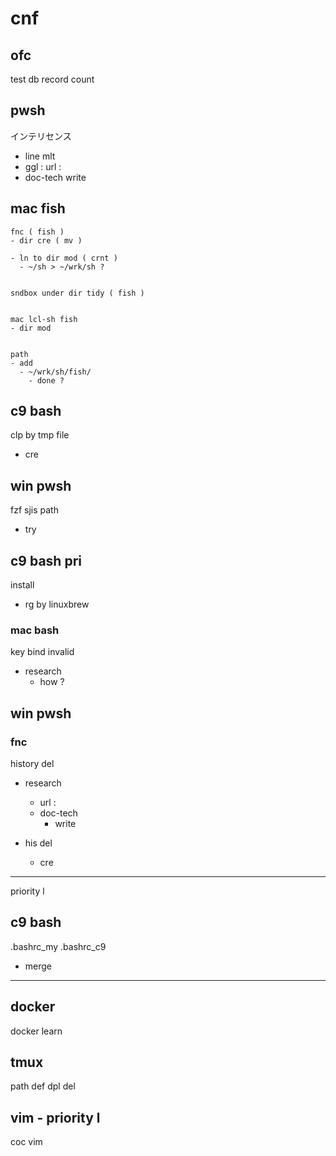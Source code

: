 
# cnf


## ofc

test db record count


## pwsh

インテリセンス
- line mlt
- ggl : url : 
- doc-tech write


## mac fish

```
fnc ( fish )
- dir cre ( mv )

- ln to dir mod ( crnt )
  - ~/sh > ~/wrk/sh ?


sndbox under dir tidy ( fish )


mac lcl-sh fish
- dir mod


path
- add
  - ~/wrk/sh/fish/
    - done ?
```


## c9 bash

clp by tmp file
- cre


## win pwsh

fzf sjis path
- try


## c9 bash pri

install
- rg by linuxbrew


### mac bash

key bind invalid
- research
  - how ?


## win pwsh

### fnc

history del
- research
  - url : 
  - doc-tech
    - write

- his del
  - cre


---

priority l

## c9 bash

.bashrc_my .bashrc_c9
- merge


---

## docker

docker learn


## tmux

path def dpl del


## vim  -  priority l

coc vim



